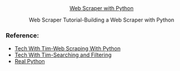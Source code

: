 <div align="center"><a href="">Web Scraper with Python</a></div>

<p align="center">Web Scraper Tutorial-Building a Web Scraper with Python</p>

<h3 align="left">Reference: </h3>
<ul>
<li><a href="https://www.youtube.com/watch?v=gRLHr664tXA">Tech With Tim-Web Scraping With Python</a></li>
<li><a href="https://www.youtube.com/watch?v=lOzyQgv71_4">Tech With Tim-Searching and Filtering</a></li>

<li><a href="https://realpython.com/python-web-scraping-practical-introduction/https://realpython.com/python-web-scraping-practical-introduction/">Real Python</a></li>

</ul>